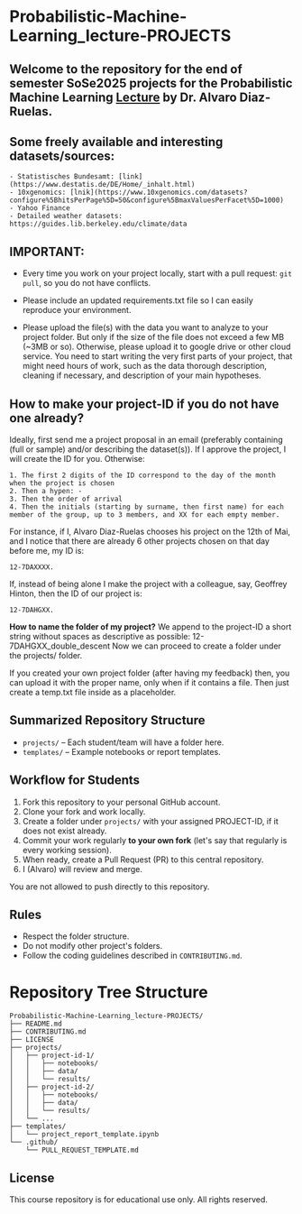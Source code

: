 # Probabilistic-Machine-Learning_lecture-PROJECTS

## Welcome to the repository for the end of semester SoSe2025 projects for the Probabilistic Machine Learning [Lecture](https://github.com/IvaroEkel/Probabilistic-Machine-Learning_Lecture/) by Dr. Alvaro Diaz-Ruelas.

## Some freely available and interesting datasets/sources:

    - Statistisches Bundesamt: [link](https://www.destatis.de/DE/Home/_inhalt.html)
    - 10xgenomics: [lnik](https://www.10xgenomics.com/datasets?configure%5BhitsPerPage%5D=50&configure%5BmaxValuesPerFacet%5D=1000)
    - Yahoo Finance
    - Detailed weather datasets: https://guides.lib.berkeley.edu/climate/data
    


## IMPORTANT: 

- Every time you work on your project locally, start with a pull request: `git pull`, so you do not have conflicts.

- Please include an updated requirements.txt file so I can easily reproduce your environment. 

- Please upload the file(s) with the data you want to analyze to your project folder. But only if the size of the file does not exceed a few MB (~3MB or so). Otherwise, please upload it to google drive or other cloud service. 
    You need to start writing the very first parts of your project, that might need hours of work, such as the data thorough description, cleaning if necessary, and description of your main hypotheses. 


## **How to make your project-ID if you do not have one already?**
Ideally, first send me a project proposal in an email (preferably containing (full or sample) and/or describing the dataset(s)). If I approve the project, I will create the ID for you.
Otherwise:

    1. The first 2 digits of the ID correspond to the day of the month when the project is chosen
    2. Then a hypen: -
    3. Then the order of arrival
    4. Then the initials (starting by surname, then first name) for each member of the group, up to 3 members, and XX for each empty member.

For instance, if I, Alvaro Diaz-Ruelas chooses his project on the 12th of Mai, and I notice that there are already 6 other projects chosen on that day before me, my ID is: 

    12-7DAXXXX.

If, instead of being alone I make the project with a colleague, say, Geoffrey Hinton, then the ID of our project is: 

    12-7DAHGXX.

**How to name the folder of my project?** We append to the project-ID a short string without spaces as descriptive as possible: 12-7DAHGXX_double_descent
Now we can proceed to create a folder under the projects/ folder.

If you created your own project folder (after having my feedback) then, you can upload it with the proper name, only when if it contains a file. Then just create a temp.txt file inside as a placeholder. 
    
## Summarized Repository Structure
- `projects/` – Each student/team will have a folder here.
- `templates/` – Example notebooks or report templates.

## Workflow for Students
1. Fork this repository to your personal GitHub account.
2. Clone your fork and work locally.
3. Create a folder under `projects/` with your assigned PROJECT-ID, if it does not exist already.
4. Commit your work regularly **to your own fork** (let's say that regularly is every working session).
5. When ready, create a Pull Request (PR) to this central repository.
6. I (Alvaro) will review and merge.

You are not allowed to push directly to this repository.

## Rules
- Respect the folder structure.
- Do not modify other project's folders.
- Follow the coding guidelines described in `CONTRIBUTING.md`.


# Repository Tree Structure

    Probabilistic-Machine-Learning_lecture-PROJECTS/
    ├── README.md
    ├── CONTRIBUTING.md
    ├── LICENSE
    ├── projects/
    │   ├── project-id-1/
    │   │   ├── notebooks/
    │   │   ├── data/
    │   │   └── results/
    │   ├── project-id-2/
    │   │   ├── notebooks/
    │   │   ├── data/
    │   │   └── results/
    │   └── ...
    ├── templates/
    │   └── project_report_template.ipynb
    └── .github/
        └── PULL_REQUEST_TEMPLATE.md


## License
This course repository is for educational use only. All rights reserved.
